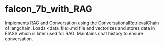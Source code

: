 # falcon_7b_with_RAG

Implements RAG and Conversation using the ConversationalRetrievalChain of langchain.
Loads <data_file>.md file and vectorizes and stores data in FIASS which is later used for RAG.
Maintains chat history to ensure conversation.
